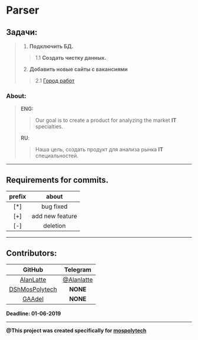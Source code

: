 # **Parser**

## Задачи:
>1. __Подключить БД.__
>>1.1 __Создать чистку данных.__
>2. __Добавить новые сайты с вакансиями__
>>2.1 [Город работ](https://gorodrabot.ru/)

### About:

> __ENG:__
>> Our goal is to create a product for analyzing the market __IT__ specialties.
>
> __RU__:
>> Наша цель, создать продукт для анализа рынка __IT__ специальностей.
---
## Requirements for commits.
|  prefix  |  about  |
| :------: | :-----: |
|[*]| bug fixed|
|[+]| add new feature|
|[-]| deletion|
---
## Contributors:
| GitHub | Telegram |
| :------: | :--------: |
|[AlanLatte](https://github.com/AlanLatte) | [@Alanlatte](https://t.me/Alanlatte/)
|[DShMosPolytech](https://github.com/DShMosPolytech)|__NONE__|
|[GAAdel](https://github.com/GAAdel)| __NONE__ |


__Deadline: 01-06-2019__

---

__@This project was created specifically for [mospolytech](https://mospolytech.ru/?eng/ "go to web site")__
